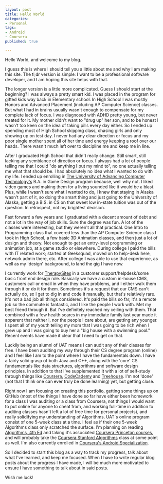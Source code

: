 ```yaml
---
layout: post
title: Hello World
categories:
- Personal
tags:
- Android
- Coursera
published: true

---
```


Hello World, and welcome to my blog.

I guess this is where I should tell you a little about me and why I am making this site. The tl;dr version is simple:
I want to be a professional software developer, and I am hoping this site helps with that.

The longer version is a little more complicated. Guess I should start at the beginning? I was always a pretty smart kid. I was placed in the program for gifted kids way back in Elementary school. In High School I was mostly Honors and Advanced Placement (including AP Computer Science) classes. But what I had in brains usually wasn't enough to compensate for my complete lack of focus. I was diagnosed with ADHD pretty young, but never treated for it. My mother didn't want to "drug up" her son, and to be honest I wasn't too keen on the idea of taking pills every day either. So I ended up spending most of High School skipping class, chasing girls and only showing up on test day. I never had any clear direction or focus and my poor single mother spent all of her time and energy keeping a roof over our heads. There wasn't much left over to discipline me and keep me in line.

After I graduated High School that didn't really change. Still smart, still lacking any semblance of direction or focus. I always had a lot of people telling me that I could "do anything I put my mind to", no one actually telling me what that should be. I had absolutely no idea what I wanted to do with my life. I ended up enrolling in <a href="http://www.uat.edu" target="_blank">The University of Advancing Computer Technology's</a> B.A. in Game Design program because, well why not. I liked video games and making them for a living sounded like it would be a blast. Plus, while I wasn't sure what I wanted to do, I knew that staying in Alaska wasn't part of it, so doing the smart thing and just going to the University of Alaska, getting a B.S. in CS on that sweet low in-state tuition was out of the question. In retrospect, not my brightest decision.

Fast forward a few years and I graduated with a decent amount of debt and not a lot in the way of job skills. Sure the degree was fun. A lot of the classes were interesting, but they weren't all that practical. One Intro to Programming class that covered less than the AP Computer Science class I took in High School, a few basic 3D Animation classes, and then just a lot of design and theory. Not enough to get an entry-level programming or animation job, at a game studio or elsewhere. During college I paid the bills with IT related work; started at Geeksquad, moved on to help-desk here, network admin there, etc. After college I was able to use that experience, as well as my 'design' background, to land the gig I have now.

I currently work for <a href="http://www.therapysites.com" target="_blank">TherapySites</a> in a customer support/helpdesk/some basic front end design role. Basically we have a custom in-house CMS, customers call or email in when they have problems, and I either walk them through it or do it for them. Sometimes it's a request that our CMS can't actually do, so I get to dig in and code it manually, but that's relatively rare. It's not a bad job all things considered. It's paid the bills so far, it's a remote job so the commute is fantastic, and I like the people I work with. Met my best friend through it. But I've definitely reached my ceiling with them. That combined with a few health scares in my immediate family last year made it apparent that neither I, nor the people I care about, are getting any younger. I spent all of my youth telling my mom that I was going to be rich when I grew up and I was going to buy her a "big house with a swimming pool." Recent events have made it clear that I need to get on that.

Luckily being an alumni of UAT means I can audit any of their classes for free. I have been auditing my way through their CS degree program (online) and I feel like I am to the point where I have the fundamentals down. I have a fairly solid grasp of both Java and C++, along with the 'core' CS fundamentals like data structures, algorithms and software design principles. In addition to that I've supplemented it with a lot of self-study through things like <a href="https://www.coursera.org/user/i/ec884b97ea554d0daaf69cc61ebaa98d" target="_blank">Coursera</a>, <a href="http://www.codecademy.com/pyCoder84523" target="_blank">CodeCademy</a> and <a href="http://teamtreehouse.com/taylorhuston" target="_blank">Treehouse</a>. I'm not 'done' (not that I think one can ever truly be done learning) yet, but getting close.

Right now I am focusing on creating this portfolio, getting some things up on GitHub (most of the things I have done so far have either been homework for a class I was auditing or a class from Coursera, not things I would want to put online for anyone to cheat from, and working full-time in addition to auditing classes hasn't left a lot of free time for personal projects), and really solidifying my understanding of Algorithms. UAT's online program consist of one 5-week class at a time. I feel as if their one 5-week Algorithms class only scratched the surface. I'm planning on reading <a href="http://algs4.cs.princeton.edu/home/" target="_blank">Algorithms, 4th Ed</a> and taking it's associated <a href="https://www.coursera.org/course/algs4partI" target="_blank">Coursera Princeton courses</a>, and will probably take the <a href="https://www.coursera.org/course/algo" target="_blank">Coursera Stanford Algorithms</a> class at some point as well. I'm also currently enrolled in <a href="https://www.coursera.org/specialization/mobilecloudcomputing2/36?" target="_blank">Coursera's Android Specialization</a>.

So I decided to start this blog as a way to track my progress, talk about what I've learned, and keep me focused. When I have to write regular blog posts about the progress I have made, I will be much more motivated to ensure I have something to talk about in said posts.

Wish me luck!
